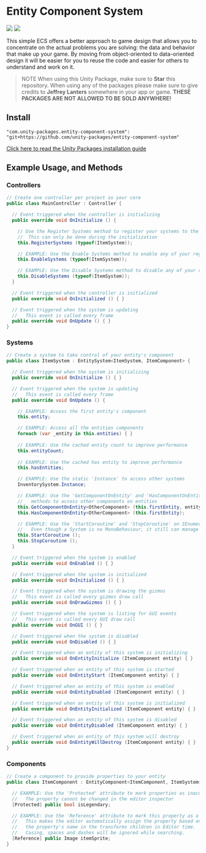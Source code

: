 # Entity Component System

![](https://img.shields.io/badge/dependencies-unity--packages-%233bc6d8.svg) ![](https://img.shields.io/badge/license-MIT-%23ecc531.svg)

This simple ECS offers a better approach to game design that allows you to concentrate on the actual problems you are solving: the data and behavior that make up your game. By moving from object-oriented to data-oriented design it will be easier for you to reuse the code and easier for others to understand and work on it.

> NOTE When using this Unity Package, make sure to **Star** this repository. When using any of the packages please make sure to give credits to **Jeffrey Lanters** somewhere in your app or game. **THESE PACKAGES ARE NOT ALLOWED TO BE SOLD ANYWHERE!**

## Install

```
"com.unity-packages.entity-component-system": "git+https://github.com/unity-packages/entity-component-system"
```

[Click here to read the Unity Packages installation guide](https://github.com/unity-packages/installation)

## Example Usage, and Methods

### Controllers

```cs
// Create one controller per project as your core
public class MainController : Controller {

  // Event triggered when the controller is initializing
  public override void OnInitialize () {

    // Use the Register Systems method to register your systems to the controller
    //  This can only be done during the initialization
    this.RegisterSystems (typeof(ItemSystem));

    // EXAMPLE: Use the Enable Systems method to enable any of your registered systems
    this.EnableSystems (typeof(ItemSystem));

    // EXAMPLE: Use the Disable Systems method to disable any of your registered systems
    this.DisableSystems (typeof(ItemSystem));
  }

  // Event triggered when the controller is initialized
  public override void OnInitialized () { }

  // Event triggered when the system is updating
  //   This event is called every frame
  public override void OnUpdate () { }
}
```

### Systems

```cs
// Create a system to take control of your entity's component
public class ItemSystem : EntitySystem<ItemSystem, ItemComponent> {

  // Event triggered when the system is initializing
  public override void OnInitialize () { }

  // Event triggered when the system is updating
  //   This event is called every frame
  public override void OnUpdate () {

    // EXAMPLE: Access the first entity's component
    this.entity;

    // EXAMPLE: Access all the entities components
    foreach (var _entity in this.entities) { }
    
    // EXAMPLE: Use the cached entity count to improve performance
    this.entityCount;
    
    // EXAMPLE: Use the cached has entity to improve performance
    this.hasEntities;

    // EXAMPLE: Use the static 'Instance' to access other systems
    InventorySystem.Instance;

    // EXAMPLE: Use the 'GetComponentOnEntity' and 'HasComponentOnEntity'
    //   methods to access other components on entities
    this.GetComponentOnEntity<OtherComponent> (this.firstEntity, entity => { });
    this.HasComponentOnEntity<OtherComponent> (this.firstEntity);

    // EXAMPLE: Use the 'StartCoroutine' and 'StopCoroutine' on IEnumerators
    //   Even though a System is no MonoBehaviour, it still can manage coroutines
    this.StartCoroutine ();
    this.StopCoroutine ();
  }

  // Event triggered when the system is enabled
  public override void OnEnabled () { }

  // Event triggered when the system is initialized
  public override void OnInitialized () { }

  // Event triggered when the system is drawing the gizmos
  //   This event is called every gizmos draw call
  public override void OnDrawGizmos () { }

  // Event triggered when the system is listing for GUI events
  //   This event is called every GUI draw call
  public override void OnGUI () { }

  // Event triggered when the system is disabled
  public override void OnDisabled () { }

  // Event triggered when an entity of this system is initializing
  public override void OnEntityInitialize (ItemComponent entity) { }

  // Event triggered when an entity of this system is started
  public override void OnEntityStart (ItemComponent entity) { }

  // Event triggered when an entity of this system is enabled
  public override void OnEntityEnabled (ItemComponent entity) { }

  // Event triggered when an entity of this system is initialized
  public override void OnEntityInitialized (ItemComponent entity) { }

  // Event triggered when an entity of this system is disabled
  public override void OnEntityDisabled (ItemComponent entity) { }

  // Event triggered when an entity of this system will destroy
  public override void OnEntityWillDestroy (ItemComponent entity) { }
}
```

### Components

```cs
// Create a component to provide properties to your entity
public class ItemComponent : EntityComponent<ItemComponent, ItemSystem> {

  // EXAMPLE: Use the 'Protected' attribute to mark properties as inaccessable
  //   The property cannot be changed in the editor inspector
  [Protected] public bool isLegendary;

  // EXAMPLE: Use the 'Reference' attribute to mark this property as a reference
  //   This makes the editor automatically assign the property based on 
  //   the property's name in the transforms children in Editor time.
  //   Casing, spaces and dashes will be ignored while searching.
  [Reference] public Image itemSprite;
}
```
